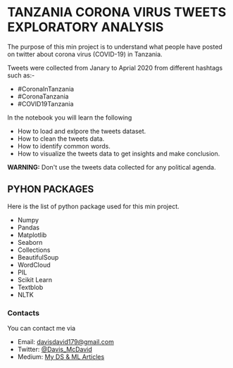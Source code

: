 # TANZANIA CORONA VIRUS  TWEETS EXPLORATORY ANALYSIS 
 
The purpose of this min project is to understand what people have posted on twitter about corona virus (COVID-19) in Tanzania.

Tweets were collected from Janary to Aprial 2020 from different hashtags such as:- 

- #CoronaInTanzania
- #CoronaTanzania
- #COVID19Tanzania

In the notebook you will learn the following 

- How to load and exlpore the tweets dataset.
- How to clean the tweets data.
- How to identify common words.
- How to visualize the tweets data to get insights and make conclusion.


**WARNING:** Don't use the tweets data collected for any political agenda.

## PYHON PACKAGES 
Here is the list of python package used for this min project.

- Numpy
- Pandas
- Matplotlib
- Seaborn
- Collections 
- BeautifulSoup
- WordCloud 
- PIL
- Scikit Learn
- Textblob
- NLTK

### Contacts 
You can contact me via 
- Email: davisdavid179@gmail.com
- Twitter: [@Davis_McDavid](https://twitter.com/Davis_McDavid)
- Medium: [My DS & ML  Articles](https://medium.com/@Davis_David)
